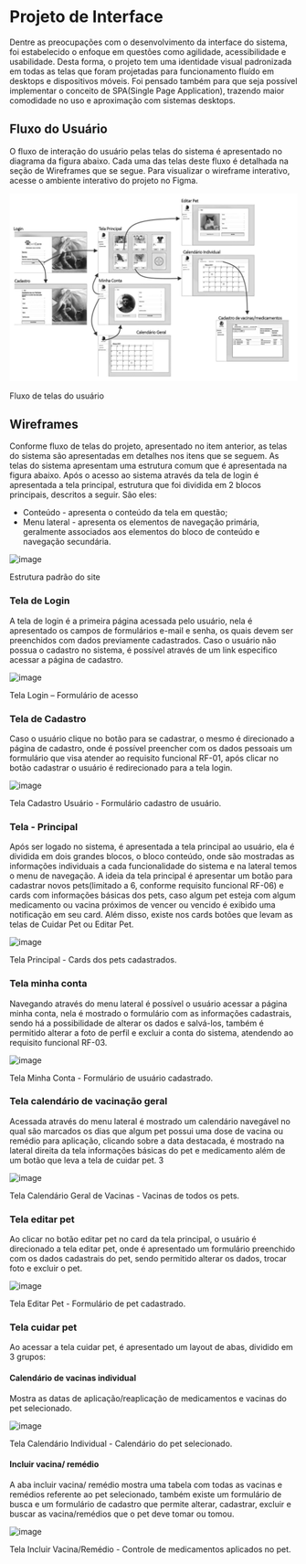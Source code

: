 # Projeto de Interface 

Dentre as preocupações com o desenvolvimento da interface do sistema, foi estabelecido o enfoque em questões como agilidade, acessibilidade e usabilidade. Desta forma, o projeto tem uma identidade visual padronizada em todas as telas que foram projetadas para funcionamento fluído em desktops e dispositivos móveis. Foi pensado também para que seja possível implementar o conceito de SPA(Single Page Application), trazendo maior comodidade no uso e aproximação com sistemas desktops.  

## Fluxo do Usuário 

O fluxo de interação do usuário pelas telas do sistema é apresentado no diagrama da figura abaixo. Cada uma das telas deste fluxo é detalhada na seção de Wireframes que se segue. Para visualizar o wireframe interativo, acesse o <a href="https://github.com/ICEI-PUC-Minas-PMV-ADS/PetCare-/blob/develop/docs/img/DIAGRAMA%20DE%20FLUXO%20DE%20USU%C3%81RIO.png"></a>ambiente interativo do projeto no Figma.</a> 

![image](img/Diagrma%20de%20Fluxo.jpg)

Fluxo de telas do usuário 

## Wireframes 

Conforme fluxo de telas do projeto, apresentado no item anterior, as telas do sistema são apresentadas em detalhes nos itens que se seguem. As telas do sistema apresentam uma estrutura comum que é apresentada na figura abaixo. Após o acesso ao sistema através da tela de login é apresentada a tela principal, estrutura que foi dividida em 2 blocos principais, descritos a seguir. São eles: 
<ul>
<li>Conteúdo - apresenta o conteúdo da tela em questão; </li>
<li>Menu lateral - apresenta os elementos de navegação primária, geralmente associados aos elementos do bloco de conteúdo e navegação secundária. </li>
 </ul>

 ![image](https://github.com/ICEI-PUC-Minas-PMV-ADS/PetCare/blob/develop/docs/img/Layout.png)

Estrutura padrão do site 

### Tela de Login 

A tela de login é a primeira página acessada pelo usuário, nela é apresentado os campos de formulários e-mail e senha, os quais devem ser preenchidos com dados previamente cadastrados. Caso o usuário não possua o cadastro no sistema, é possível através de um link especifico acessar a página de cadastro. 

![image](https://github.com/ICEI-PUC-Minas-PMV-ADS/PetCare/blob/develop/docs/img/Tela%20de%20Login.png) 

Tela Login – Formulário de acesso 

### Tela de Cadastro 

Caso o usuário clique no botão para se cadastrar, o mesmo é direcionado a página de cadastro, onde é possível preencher com os dados pessoais um formulário que visa atender ao requisito funcional RF-01, após clicar no botão cadastrar o usuário é redirecionado para a tela login.  

![image](https://github.com/ICEI-PUC-Minas-PMV-ADS/PetCare/blob/develop/docs/img/Tela%20de%20cadastro.png)

Tela Cadastro Usuário - Formulário cadastro de usuário. 

### Tela - Principal 

Após ser logado no sistema, é apresentada a tela principal ao usuário, ela é dividida em dois grandes blocos, o bloco conteúdo, onde são mostradas as informações individuais a cada funcionalidade do sistema e na lateral temos o menu de navegação. A ideia da tela principal é apresentar um botão para cadastrar novos pets(limitado a 6, conforme requisito funcional RF-06) e cards com informações básicas dos pets, caso algum pet esteja com algum medicamento ou vacina próximos de vencer ou vencido é exibido uma notificação em seu card. Além disso, existe nos cards botões que levam as telas de Cuidar Pet ou Editar Pet.  

![image](https://github.com/ICEI-PUC-Minas-PMV-ADS/PetCare/blob/develop/docs/img/Tela%20Principal.png)

Tela Principal - Cards dos pets cadastrados.

### Tela minha conta 

Navegando através do menu lateral é possível o usuário acessar a página minha conta, nela é mostrado o formulário com as informações cadastrais, sendo há a possibilidade de alterar os dados e salvá-los, também é permitido alterar a foto de perfil e excluir a conta do sistema, atendendo ao requisito funcional RF-03. 

![image](https://github.com/ICEI-PUC-Minas-PMV-ADS/PetCare/blob/develop/docs/img/Tela%20Minha%20Conta.png)

Tela Minha Conta - Formulário de usuário cadastrado.

### Tela calendário de vacinação geral 

Acessada através do menu lateral é mostrado um calendário navegável no qual são marcados os dias que algum pet possui uma dose de vacina ou remédio para aplicação, clicando sobre a data destacada, é mostrado na lateral direita da tela informações básicas do pet e medicamento além de um botão que leva a tela de cuidar pet. 3

![image](https://github.com/ICEI-PUC-Minas-PMV-ADS/PetCare/blob/develop/docs/img/Tela%20Calend%C3%A1rio%20Vacinas%20Geral.png)

Tela Calendário Geral de Vacinas - Vacinas de todos os pets. 

### Tela editar pet 

Ao clicar no botão editar pet no card da tela principal, o usuário é direcionado a tela editar pet, onde é apresentado um formulário preenchido com os dados cadastrais do pet,  sendo permitido alterar os dados, trocar foto e excluir o pet.

![image](https://github.com/ICEI-PUC-Minas-PMV-ADS/PetCare/blob/develop/docs/img/Tela%20Editar%20Pet.png)

Tela Editar Pet - Formulário de pet cadastrado.

### Tela cuidar pet 

Ao acessar a tela cuidar pet, é apresentado um layout de abas, dividido em 3 grupos: 
#### Calendário de vacinas individual 

Mostra as datas de aplicação/reaplicação de medicamentos e vacinas do pet selecionado.  

![image](https://github.com/ICEI-PUC-Minas-PMV-ADS/PetCare/blob/develop/docs/img/Tela%20Calend%C3%A1rio%20Vacinas%20Individual.png)

Tela Calendário Individual - Calendário do pet selecionado.

#### Incluir vacina/ remédio 

A aba incluir vacina/ remédio mostra uma tabela com todas as vacinas e remédios referente ao pet selecionado, também existe um formulário de busca e um formulário de cadastro que permite alterar, cadastrar, excluir e buscar as vacina/remédios que o pet deve tomar ou tomou. 

![image](https://github.com/ICEI-PUC-Minas-PMV-ADS/PetCare/blob/develop/docs/img/Medicamentos.png)

Tela Incluir Vacina/Remédio - Controle de medicamentos aplicados no pet.
